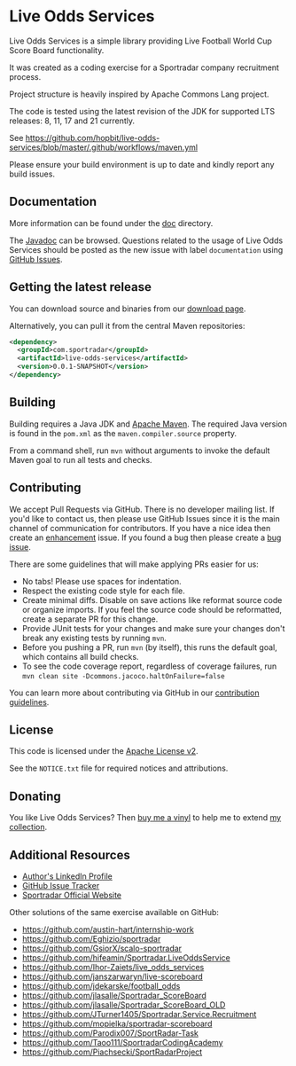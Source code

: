 Live Odds Services
==================

<!-- TODO: enable JavaCI, CodeQL and OpenSSF Scorecard
[![Java CI](https://github.com/hopbit/live-odds-services/actions/workflows/maven.yml/badge.svg)](https://github.com/hopbit/live-odds-services/actions/workflows/maven.yml)
[![CodeQL](https://github.com/hopbit/live-odds-services/actions/workflows/codeql-analysis.yml/badge.svg)](https://github.com/hopbit/live-odds-services/actions/workflows/codeql-analysis.yml)
[![OpenSSF Scorecard](https://api.securityscorecards.dev/projects/github.com/hopbit/live-odds-services/badge)](https://api.securityscorecards.dev/projects/github.com/hopbit/live-odds-services)
-->

Live Odds Services is a simple library providing Live Football World Cup Score Board functionality. 

It was created as a coding exercise for a Sportradar company recruitment process.

Project structure is heavily inspired by Apache Commons Lang project. 

The code is tested using the latest revision of the JDK for supported
LTS releases: 8, 11, 17 and 21 currently.
<!-- TODO: set up maven ci cd using gh actions for jdk 8, 11, 17 and 21 -->
See https://github.com/hopbit/live-odds-services/blob/master/.github/workflows/maven.yml

Please ensure your build environment is up to date and kindly report any build issues.

Documentation
-------------

More information can be found under the [doc](https://commons.apache.org/proper/commons-lang) directory.
<!-- FIXME: publish Javadoc using this guide: https://vaadin.com/blog/host-your-javadoc-s-online-in-github -->
The [Javadoc](http://hopbit.github.io/live-odds-services) can be browsed. 
Questions related to the usage of Live Odds Services should be posted as the new issue with 
label `documentation` using [GitHub Issues](https://github.com/hopbit/live-odds-services/labels/documentation).

Getting the latest release
--------------------------
You can download source and binaries from our [download page](https://github.com/hopbit/live-odds-services/releases).

<!-- FIXME: enable a publishing library to Maven Central -->
Alternatively, you can pull it from the central Maven repositories:

```xml
<dependency>
  <groupId>com.sportradar</groupId>
  <artifactId>live-odds-services</artifactId>
  <version>0.0.1-SNAPSHOT</version>
</dependency>
```

Building
--------

Building requires a Java JDK and [Apache Maven](https://maven.apache.org/).
The required Java version is found in the `pom.xml` as the `maven.compiler.source` property.

From a command shell, run `mvn` without arguments to invoke the default Maven goal to run all tests and checks.

Contributing
------------

We accept Pull Requests via GitHub. There is no developer mailing list. If you'd like to contact us, 
then please use GitHub Issues since it is the main channel of communication for contributors. 
If you have a nice idea then create an [enhancement](https://github.com/hopbit/live-odds-services/labels/enhancement) 
issue. If you found a bug then please create a [bug issue](https://github.com/hopbit/live-odds-services/labels/bug).  

There are some guidelines that will make applying PRs easier for us:
+ No tabs! Please use spaces for indentation.
+ Respect the existing code style for each file.
+ Create minimal diffs.
  Disable on save actions like reformat source code or organize imports. 
  If you feel the source code should be reformatted, create a separate PR for this change.
+ Provide JUnit tests for your changes and make sure your changes don't break any existing tests by running `mvn`.
+ Before you pushing a PR, run `mvn` (by itself), this runs the default goal, which contains all build checks.
+ To see the code coverage report, regardless of coverage failures, run `mvn clean site -Dcommons.jacoco.haltOnFailure=false`

You can learn more about contributing via GitHub in our [contribution guidelines](CONTRIBUTING.md).

License
-------
This code is licensed under the [Apache License v2](https://www.apache.org/licenses/LICENSE-2.0).

See the `NOTICE.txt` file for required notices and attributions.

Donating
--------
You like Live Odds Services? Then [buy me a vinyl](https://buymeacoffee.com/shivioua) 
to help me to extend [my collection](https://www.discogs.com/user/shivioua/collection?header=1&layout=big).

Additional Resources
--------------------

+ [Author's LinkedIn Profile](https://www.linkedin.com/in/lukasz-siwinski/)
+ [GitHub Issue Tracker](https://github.com/hopbit/live-odds-services/issues)
+ [Sportradar Official Website](https://sportradar.com)

Other solutions of the same exercise available on GitHub:

* https://github.com/austin-hart/internship-work
* https://github.com/Eghizio/sportradar
* https://github.com/GsiorX/scalo-sportradar
* https://github.com/hifeamin/Sportradar.LiveOddsService
* https://github.com/Ihor-Zaiets/live_odds_services
* https://github.com/janszarwaryn/live-scoreboard
* https://github.com/jdekarske/football_odds
* https://github.com/jlasalle/Sportradar_ScoreBoard
* https://github.com/jlasalle/Sportradar_ScoreBoard_OLD
* https://github.com/JTurner1405/Sportradar.Service.Recruitment
* https://github.com/mopielka/sportradar-scoreboard
* https://github.com/Parodix007/SportRadar-Task
* https://github.com/Taoo111/SportradarCodingAcademy
* https://github.com/Piachsecki/SportRadarProject
